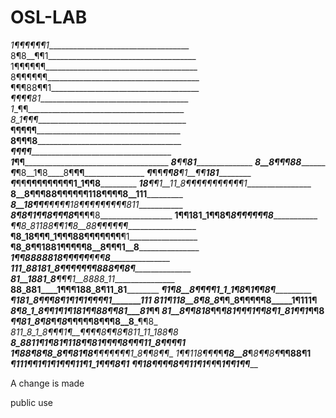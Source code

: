 # OSL-LAB
_1¶¶¶¶¶¶1____________________________________
8¶8__¶¶1_____________________________________
1¶¶¶¶¶¶______________________________________
8¶¶¶¶¶¶______________________________________
¶¶¶88¶¶1_____________________________________
_¶¶¶¶81______________________________________
_1__¶¶_______________________________________
_8_1¶¶¶______________________________________
__¶¶¶¶¶______________________________________
__8¶¶¶8______________________________________
___¶¶¶¶______________________________________
___1_¶¶______________________________________
___8__¶¶__________81_________________________
___8__8¶__________¶¶_____88__________________
___¶___¶8__1¶8____8¶____¶¶___________________
___¶___¶¶____¶¶8___¶1__¶¶____181_____________
___¶___¶¶______¶¶¶¶¶¶¶¶¶1_1¶¶8_______________
___18__¶¶1__11_8¶¶¶¶¶¶¶¶¶¶¶1_________________
____8__8¶¶¶88¶¶¶¶¶¶118¶¶¶¶8__111_____________
____8__18¶¶___¶¶¶¶¶18¶¶¶¶¶¶¶¶¶811____________
___8¶_8¶_1¶¶8¶¶¶8___¶__¶¶¶8__________________
__1¶¶181_1¶¶__8¶___8¶¶¶¶¶¶8__________________
__¶¶8_81188¶¶1_¶8__88¶¶¶¶¶¶__________________
__¶8_18¶¶¶_1¶¶¶88¶¶¶¶¶¶¶__¶1_________________
__¶8_8¶¶1881¶¶¶¶¶8__8¶¶¶1__8_________________
___1¶¶8888818¶¶¶¶¶____¶¶¶__8_________________
___111_88181_8¶¶¶¶¶¶¶888¶¶8¶_________________
___81__1881_8___¶¶¶1__8888_11________________
____88_881____1¶¶¶__188_8¶11_81______________
_____¶1¶8__8¶¶¶¶1_1_1¶8_¶_1¶¶8¶______________
_____¶181_8¶¶¶__8¶_1_¶1_¶1_¶¶¶¶1_______111___
_____811¶118__8¶8_8_¶¶_8¶__¶¶¶¶8_____1¶111__¶
_____8_¶8_1_8¶¶1_¶_1¶_181¶¶88¶¶81___81_____¶¶
_____81__8¶¶818_¶__¶_¶_81¶¶¶1¶¶8¶1_81_¶¶1_¶¶8
_____¶___¶81_8_¶8_¶_¶8_¶__¶¶¶¶8¶¶¶8__8___¶¶8_
____811_8_1_8_¶¶_¶_1¶__¶¶¶¶8¶¶8¶811_11_188¶8_
____8_8811_¶_1¶_81_¶118¶¶81¶¶¶¶8¶¶¶11_8¶¶¶¶1_
___1¶_88__¶8_¶8_8__¶¶81¶8__¶_¶¶¶¶¶¶1_8¶¶8¶¶__
___1¶_¶118¶_¶¶_¶___¶8__8___¶_8¶¶8¶___¶¶88¶1__
____¶_111¶__¶_1__¶__1__¶1__¶¶¶11¶1_1¶¶¶8¶1___
____¶¶18¶¶_¶¶_8_¶¶_11__¶1__¶¶___¶_1¶¶1¶¶_____

A change is made

public use
